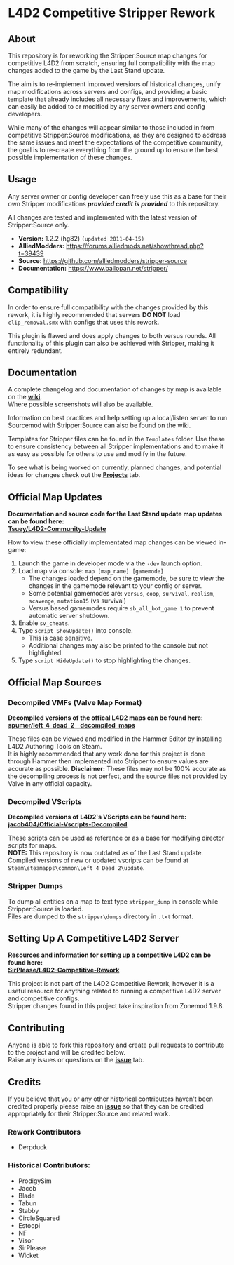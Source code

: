 # L4D2 Competitive Stripper Rework

## About
This repository is for reworking the Stripper:Source map changes for competitive L4D2 from scratch, ensuring full compatibility with the map changes added to the game by the Last Stand update.

The aim is to re-implement improved versions of historical changes, unify map modifications across servers and configs, and providing a basic template that already includes all necessary fixes and improvements, which can easily be added to or modified by any server owners and config developers.

While many of the changes will appear similar to those included in from competitive Stripper:Source modifications, as they are designed to address the same issues and meet the expectations of the competitive community, the goal is to re-create everything from the ground up to ensure the best possible implementation of these changes.


## Usage
Any server owner or config developer can freely use this as a base for their own Stripper modifications _**provided credit is provided**_ to this repository.

All changes are tested and implemented with the latest version of Stripper:Source only.
* **Version:** 1.2.2 (hg82) `(updated 2011-04-15)`
* **AlliedModders:** https://forums.alliedmods.net/showthread.php?t=39439
* **Source:** https://github.com/alliedmodders/stripper-source
* **Documentation:** https://www.bailopan.net/stripper/


## Compatibility
In order to ensure full compatibility with the changes provided by this rework, it is highly recommended that servers **DO NOT** load `clip_removal.smx` with configs that uses this rework.

This plugin is flawed and does apply changes to both versus rounds. All functionality of this plugin can also be achieved with Stripper, making it entirely redundant.


## Documentation
A complete changelog and documentation of changes by map is available on the **[wiki](https://github.com/Derpduck/L4D2-Comp-Stripper-Rework/wiki)**.\
Where possible screenshots will also be available.

Information on best practices and help setting up a local/listen server to run Sourcemod with Stripper:Source can also be found on the wiki.

Templates for Stripper files can be found in the `Templates` folder. Use these to ensure consistency between all Stripper implementations and to make it as easy as possible for others to use and modify in the future.

To see what is being worked on currently, planned changes, and potential ideas for changes check out the **[Projects](https://github.com/Derpduck/L4D2-Comp-Stripper-Rework/projects)** tab. 


## Official Map Updates
**Documentation and source code for the Last Stand update map updates can be found here:**\
**[Tsuey/L4D2-Community-Update](https://github.com/Tsuey/L4D2-Community-Update)**

How to view these officially implementated map changes can be viewed in-game:
1. Launch the game in developer mode via the `-dev` launch option.
2. Load map via console: `map [map_name] [gamemode]`
    * The changes loaded depend on the gamemode, be sure to view the changes in the gamemode relevant to your config or server.
    * Some potential gamemodes are: `versus`, `coop`, `survival`, `realism`, `scavenge`, `mutation15` (vs survival)
    * Versus based gamemodes require `sb_all_bot_game 1` to prevent automatic server shutdown.
3. Enable `sv_cheats`.
4. Type `script ShowUpdate()` into console.
    * This is case sensitive.
    * Additional changes may also be printed to the console but not highlighted.
4. Type `script HideUpdate()` to stop highlighting the changes.


## Official Map Sources
### Decompiled VMFs (Valve Map Format)
**Decompiled versions of the offical L4D2 maps can be found here:**\
**[spumer/left_4_dead_2__decompiled_maps](https://github.com/spumer/left_4_dead_2__decompiled_maps)**

These files can be viewed and modified in the Hammer Editor by installing L4D2 Authoring Tools on Steam.\
It is highly recommended that any work done for this project is done through Hammer then implemented into Stripper to ensure values are accurate as possible.
**Disclaimer:** These files may not be 100% accurate as the decompiling process is not perfect, and the source files not provided by Valve in any official capacity.

### Decompiled VScripts
**Decompiled versions of L4D2's VScripts can be found here:**\
**[jacob404/Official-Vscripts-Decompiled](https://github.com/jacob404/Official-Vscripts-Decompiled)**

These scripts can be used as reference or as a base for modifying director scripts for maps.\
**NOTE:** This repository is now outdated as of the Last Stand update.\
Compiled versions of new or updated vscripts can be found at `Steam\steamapps\common\Left 4 Dead 2\update`.

### Stripper Dumps
To dump all entities on a map to text type `stripper_dump` in console while Stripper:Source is loaded.\
Files are dumped to the `stripper\dumps` directory in `.txt` format.

## Setting Up A Competitive L4D2 Server
**Resources and information for setting up a competitive L4D2 can be found here:**\
**[SirPlease/L4D2-Competitive-Rework](https://github.com/SirPlease/L4D2-Competitive-Rework)**

This project is not part of the L4D2 Competitive Rework, however it is a useful resource for anything related to running a competitive L4D2 server and competitive configs.\
Stripper changes found in this project take inspiration from Zonemod 1.9.8.


## Contributing
Anyone is able to fork this repository and create pull requests to contribute to the project and will be credited below.\
Raise any issues or questions on the **[issue](https://github.com/Derpduck/L4D2-Comp-Stripper-Rework/issues)** tab.


## Credits
If you believe that you or any other historical contributors haven't been credited properly please raise an **[issue](https://github.com/Derpduck/L4D2-Comp-Stripper-Rework/issues)** so that they can be credited appropriately for their Stripper:Source and related work.

### Rework Contributors
* Derpduck

### Historical Contributors:
* ProdigySim
* Jacob
* Blade
* Tabun
* Stabby
* CircleSquared
* Estoopi
* NF
* Visor
* SirPlease
* Wicket
